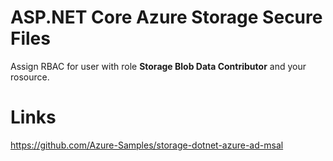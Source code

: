 # ASP.NET Core Azure Storage Secure Files

Assign RBAC for user with role **Storage Blob Data Contributor** and your rosource.

# Links

https://github.com/Azure-Samples/storage-dotnet-azure-ad-msal
